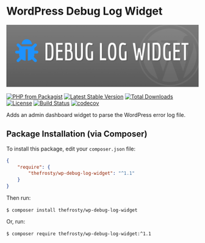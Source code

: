 # WordPress Debug Log Widget

![Debug Log Widget](.github/wp-debug-log-widget.jpg?raw=true "WordPress Debug Log Widget")

[![PHP from Packagist](https://img.shields.io/packagist/php-v/thefrosty/wp-debug-log-widget.svg)]()
[![Latest Stable Version](https://img.shields.io/packagist/v/thefrosty/wp-debug-log-widget.svg)](https://packagist.org/packages/thefrosty/wp-debug-log-widget)
[![Total Downloads](https://img.shields.io/packagist/dt/thefrosty/wp-debug-log-widget.svg)](https://packagist.org/packages/thefrosty/wp-debug-log-widget)
[![License](https://img.shields.io/packagist/l/thefrosty/wp-debug-log-widget.svg)](https://packagist.org/thefrosty/thefrosty/wp-debug-log-widget)
[![Build Status](https://travis-ci.org/thefrosty/wp-debug-log-widget.svg?branch=master)](https://travis-ci.com/thefrosty/wp-debug-log-widget)
[![codecov](https://codecov.io/gh/thefrosty/wp-debug-log-widget/branch/develop/graph/badge.svg)](https://codecov.io/gh/thefrosty/wp-debug-log-widget)

Adds an admin dashboard widget to parse the WordPress error log file.

## Package Installation (via Composer)

To install this package, edit your `composer.json` file:
```json
{
    "require": {
        "thefrosty/wp-debug-log-widget": "^1.1"
    }
}
```
Then run:

`$ composer install thefrosty/wp-debug-log-widget`

Or, run:

`$ composer require thefrosty/wp-debug-log-widget:^1.1`
